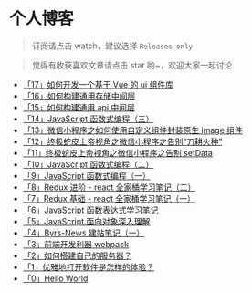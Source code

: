 # 个人博客

> 订阅请点击 watch，建议选择 `Releases only`

> 觉得有收获喜欢文章请点击 star 哟~，欢迎大家一起讨论

* [「17」如何开发一个基于 Vue 的 ui 组件库](https://github.com/BuptStEve/blog/issues/20)
* [「16」如何构建通用存储中间层](https://github.com/BuptStEve/blog/issues/17)
* [「15」如何构建通用 api 中间层](https://github.com/BuptStEve/blog/issues/16)
* [「14」JavaScript 函数式编程（三）](https://github.com/BuptStEve/blog/issues/15)
* [「13」微信小程序之如何使用自定义组件封装原生 image 组件](https://github.com/BuptStEve/blog/issues/14)
* [「12」终极蛇皮上帝视角之微信小程序之告别“刀耕火种”](https://github.com/BuptStEve/blog/issues/13)
* [「11」终极蛇皮上帝视角之微信小程序之告别 setData](https://github.com/BuptStEve/blog/issues/12)
* [「10」JavaScript 函数式编程（二）](https://github.com/BuptStEve/blog/issues/11)
* [「9」JavaScript 函数式编程（一）](https://github.com/BuptStEve/blog/issues/10)
* [「8」Redux 进阶 - react 全家桶学习笔记（二）](https://github.com/BuptStEve/blog/issues/9)
* [「7」Redux 基础 - react 全家桶学习笔记（一）](https://github.com/BuptStEve/blog/issues/8)
* [「6」JavaScript 函数表达式学习笔记](https://github.com/BuptStEve/blog/issues/7)
* [「5」JavaScript 面向对象深入理解](https://github.com/BuptStEve/blog/issues/6)
* [「4」Byrs-News 建站笔记（一）](https://github.com/BuptStEve/blog/issues/5)
* [「3」前端开发利器 webpack](https://github.com/BuptStEve/blog/issues/4)
* [「2」如何搭建自己的服务器？](https://github.com/BuptStEve/blog/issues/3)
* [「1」优雅地打开软件是怎样的体验？](https://github.com/BuptStEve/blog/issues/2)
* [「0」Hello World](https://github.com/BuptStEve/blog/issues/1)
